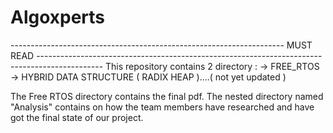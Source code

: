 # Algoxperts
--------------------------------------------------------------------  MUST READ  ----------------------------------------------------------------------------------------------
This repository contains 2 directory :
      -> FREE_RTOS
      -> HYBRID DATA STRUCTURE ( RADIX HEAP )....( not yet updated )

The Free RTOS directory contains the final pdf. The nested directory named "Analysis" contains on how the team members have researched and have got the final state of our project.
